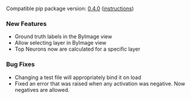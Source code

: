 <!--- https://github.com/mgroth0/deephy/releases -->

[//]: # (VERSION:1.11.0)


Compatible pip package version: [0.4.0](https://pypi.org/project/deephy/0.4.0/) ([instructions](https://colab.research.google.com/drive/1PNiGD26uBsktq64fqPg76yoN-ruixavj))


### New Features
- Ground truth labels in the ByImage view
- Allow selecting layer in ByImage view
- Top Neurons now are calculated for a specific layer

[//]: # (### Cosmetic Changes)

### Bug Fixes
- Changing a test file will appropriately bind it on load
- Fixed an error that was raised when any activation was negative. Now negatives are allowed.

[//]: # (### Notes)
[//]: # (### Todo)

